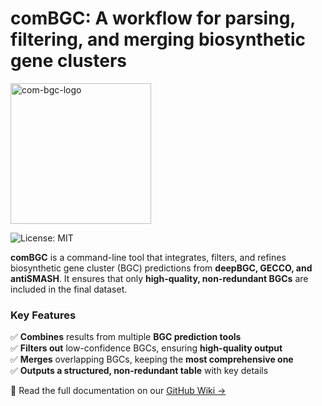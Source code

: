 # comBGC: A workflow for parsing, filtering, and merging biosynthetic gene clusters
<img src="https://github.com/user-attachments/assets/1c010bfe-21cf-4bd7-8292-2ff8997cacb8" alt="com-bgc-logo" width="225" />  

![License: MIT](https://img.shields.io/badge/License-MIT-yellow.svg)

**comBGC** is a command-line tool that integrates, filters, and refines biosynthetic gene cluster (BGC) predictions from **deepBGC, GECCO, and antiSMASH**. It ensures that only **high-quality, non-redundant BGCs** are included in the final dataset.

### Key Features
✅ **Combines** results from multiple **BGC prediction tools**  
✅ **Filters out** low-confidence BGCs, ensuring **high-quality output**  
✅ **Merges** overlapping BGCs, keeping the **most comprehensive one**  
✅ **Outputs a structured, non-redundant table** with key details  

📖 Read the full documentation on our [GitHub Wiki →](https://github.com/tomrichtermeier/comBGC-Filter/wiki)
